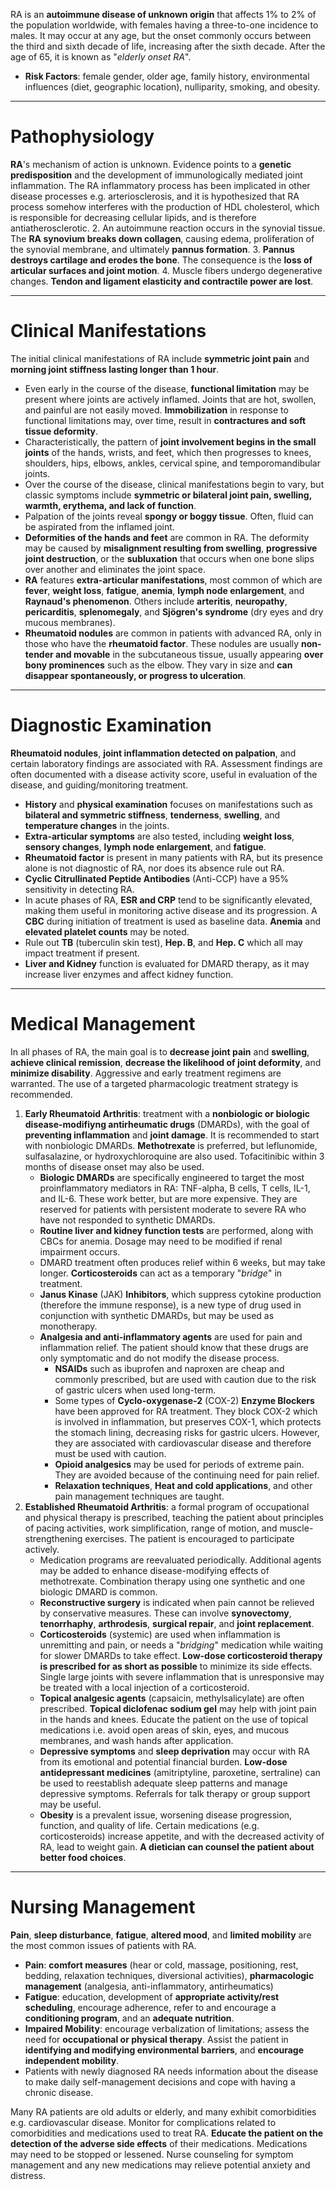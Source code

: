 RA is an **autoimmune disease of unknown origin** that affects 1% to 2% of the population worldwide, with females having a three-to-one incidence to males. It may occur at any age, but the onset commonly occurs between the third and sixth decade of life, increasing after the sixth decade. After the age of 65, it is known as "*elderly onset RA*".
- **Risk Factors**: female gender, older age, family history, environmental influences (diet, geographic location), nulliparity, smoking, and obesity.
___
# Pathophysiology
**RA**'s mechanism of action is unknown. Evidence points to a **genetic predisposition** and the development of immunologically mediated joint inflammation. The RA inflammatory process has been implicated in other disease processes e.g. arteriosclerosis, and it is hypothesized that RA process somehow interferes with the production of HDL cholesterol, which is responsible for decreasing cellular lipids, and is therefore antiatherosclerotic.
2. An autoimmune reaction occurs in the synovial tissue. The **RA synovium breaks down collagen**, causing edema, proliferation of the synovial membrane, and ultimately **pannus formation**.
3. **Pannus destroys cartilage and erodes the bone**. The consequence is the **loss of articular surfaces and joint motion**.
4. Muscle fibers undergo degenerative changes. **Tendon and ligament elasticity and contractile power are lost**.
___
# Clinical Manifestations
The initial clinical manifestations of RA include **symmetric joint pain** and **morning joint stiffness lasting longer than 1 hour**.
- Even early in the course of the disease, **functional limitation** may be present where joints are actively inflamed. Joints that are hot, swollen, and painful are not easily moved. **Immobilization** in response to functional limitations may, over time, result in **contractures and soft tissue deformity**.
- Characteristically, the pattern of **joint involvement begins in the small joints** of the hands, wrists, and feet, which then progresses to knees, shoulders, hips, elbows, ankles, cervical spine, and temporomandibular joints.
- Over the course of the disease, clinical manifestations begin to vary, but classic symptoms include **symmetric or bilateral joint pain, swelling, warmth, erythema, and lack of function**.
- Palpation of the joints reveal **spongy or boggy tissue**. Often, fluid can be aspirated from the inflamed joint.
- **Deformities of the hands and feet** are common in RA. The deformity may be caused by **misalignment resulting from swelling**, **progressive joint destruction**, or the **subluxation** that occurs when one bone slips over another and eliminates the joint space.
- **RA** features **extra-articular manifestations**, most common of which are **fever**, **weight loss**, **fatigue**, **anemia**, **lymph node enlargement**, and **Raynaud's phenomenon**. Others include **arteritis**, **neuropathy**, **pericarditis**, **splenomegaly**, and **Sjögren's syndrome** (dry eyes and dry mucous membranes).
- **Rheumatoid nodules** are common in patients with advanced RA, only in those who have the **rheumatoid factor**. These nodules are usually **non-tender and movable** in the subcutaneous tissue, usually appearing **over bony prominences** such as the elbow. They vary in size and **can disappear spontaneously, or progress to ulceration**.
___
# Diagnostic Examination
**Rheumatoid nodules**, **joint inflammation detected on palpation**, and certain laboratory findings are associated with RA. Assessment findings are often documented with a disease activity score, useful in evaluation of the disease, and guiding/monitoring treatment.
- **History** and **physical examination** focuses on manifestations such as **bilateral and symmetric stiffness**, **tenderness**, **swelling**, and **temperature changes** in the joints.
- **Extra-articular symptoms** are also tested, including **weight loss**, **sensory changes**, **lymph node enlargement**, and **fatigue**.
- **Rheumatoid factor** is present in many patients with RA, but its presence alone is not diagnostic of RA, nor does its absence rule out RA.
- **Cyclic Citrullinated Peptide Antibodies** (Anti-CCP) have a 95% sensitivity in detecting RA.
- In acute phases of RA, **ESR and CRP** tend to be significantly elevated, making them useful in monitoring active disease and its progression. A **CBC** during initiation of treatment is used as baseline data. **Anemia** and **elevated platelet counts** may be noted.
- Rule out **TB** (tuberculin skin test), **Hep. B**, and **Hep. C** which all may impact treatment if present.
- **Liver and Kidney** function is evaluated for DMARD therapy, as it may increase liver enzymes and affect kidney function.
___
# Medical Management
In all phases of RA, the main goal is to **decrease joint pain** and **swelling**, **achieve clinical remission**, **decrease the likelihood of joint deformity**, and **minimize disability**. Aggressive and early treatment regimens are warranted. The use of a targeted pharmacologic treatment strategy is recommended.
1. **Early Rheumatoid Arthritis**: treatment with a **nonbiologic or biologic disease-modifiyng antirheumatic drugs** (DMARDs), with the goal of **preventing inflammation** and **joint damage**. It is recommended to start with nonbiologic DMARDs. **Methotrexate** is preferred, but leflunomide, sulfasalazine, or hydroxychloroquine are also used. Tofacitinibic within 3 months of disease onset may also be used.
	- **Biologic DMARDs** are specifically engineered to target the most proinflammatory mediators in RA: TNF-alpha, B cells, T cells, IL-1, and IL-6. These work better, but are more expensive. They are reserved for patients with persistent moderate to severe RA who have not responded to synthetic DMARDs.
	- **Routine liver and kidney function tests** are performed, along with CBCs for anemia. Dosage may need to be modified if renal impairment occurs.
	- DMARD treatment often produces relief within 6 weeks, but may take longer. **Corticosteroids** can act as a temporary "*bridge*" in treatment.
	- **Janus Kinase** (JAK) **Inhibitors**, which suppress cytokine production (therefore the immune response), is a new type of drug used in conjunction with synthetic DMARDs, but may be used as monotherapy.
	- **Analgesia and anti-inflammatory agents** are used for pain and inflammation relief. The patient should know that these drugs are only symptomatic and do not modify the disease process.
		- **NSAIDs** such as ibuprofen and naproxen are cheap and commonly prescribed, but are used with caution due to the risk of gastric ulcers when used long-term.
		- Some types of **Cyclo-oxygenase-2** (COX-2) **Enzyme Blockers** have been approved for RA treatment. They block COX-2 which is involved in inflammation, but preserves COX-1, which protects the stomach lining, decreasing risks for gastric ulcers. However, they are associated with cardiovascular disease and therefore must be used with caution.
		- **Opioid analgesics** may be used for periods of extreme pain. They are avoided because of the continuing need for pain relief.
		- **Relaxation techniques**, **Heat and cold applications**, and other pain management techniques are taught.
2. **Established Rheumatoid Arthritis**: a formal program of occupational and physical therapy is prescribed, teaching the patient about principles of pacing activities, work simplification, range of motion, and muscle-strengthening exercises. The patient is encouraged to participate actively.
	- Medication programs are reevaluated periodically. Additional agents may be added to enhance disease-modifying effects of methotrexate. Combination therapy using one synthetic and one biologic DMARD is common.
	- **Reconstructive surgery** is indicated when pain cannot be relieved by conservative measures. These can involve **synovectomy**, **tenorrhaphy**, **arthrodesis**, **surgical repair**, and **joint replacement**.
	- **Corticosteroids** (systemic) are used when inflammation is unremitting and pain, or needs a "*bridging*" medication while waiting for slower DMARDs to take effect. **Low-dose corticosteroid therapy is prescribed for as short as possible** to minimize its side effects. Single large joints with severe inflammation that is unresponsive may be treated with a local injection of a corticosteroid.
	- **Topical analgesic agents** (capsaicin, methylsalicylate) are often prescribed. **Topical diclofenac sodium gel** may help with joint pain in the hands and knees. Educate the patient on the use of topical medications i.e. avoid open areas of skin, eyes, and mucous membranes, and wash hands after application.
	- **Depressive symptoms** and **sleep deprivation** may occur with RA from its emotional and potential financial burden. **Low-dose antidepressant medicines** (amitriptyline, paroxetine, sertraline) can be used to reestablish adequate sleep patterns and manage depressive symptoms. Referrals for talk therapy or group support may be useful.
	- **Obesity** is a prevalent issue, worsening disease progression, function, and quality of life. Certain medications (e.g. corticosteroids) increase appetite, and with the decreased activity of RA, lead to weight gain. **A dietician can counsel the patient about better food choices**.
___
# Nursing Management
**Pain**, **sleep disturbance**, **fatigue**, **altered mood**, and **limited mobility** are the most common issues of patients with RA.
- **Pain**: **comfort measures** (hear or cold, massage, positioning, rest, bedding, relaxation techniques, diversional activities), **pharmacologic management** (analgesia, anti-inflammatory, antirheumatics)
- **Fatigue**: education, development of **appropriate activity/rest scheduling**, encourage adherence, refer to and encourage a **conditioning program**, and an **adequate nutrition**.
- **Impaired Mobility**: encourage verbalization of limitations; assess the need for **occupational or physical therapy**. Assist the patient in **identifying and modifying environmental barriers**, and **encourage independent mobility**.
- Patients with newly diagnosed RA needs information about the disease to make daily self-management decisions and cope with having a chronic disease.

Many RA patients are old adults or elderly, and many exhibit comorbidities e.g. cardiovascular disease. Monitor for complications related to comorbidities and medications used to treat RA. **Educate the patient on the detection of the adverse side effects** of their medications. Medications may need to be stopped or lessened. Nurse counseling for symptom management and any new medications may relieve potential anxiety and distress.